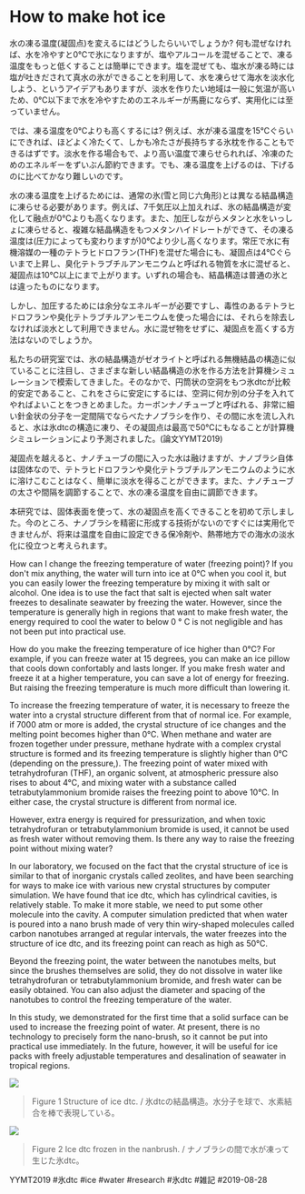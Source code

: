 # How to make hot ice

水の凍る温度(凝固点)を変えるにはどうしたらいいでしょうか? 何も混ぜなければ、水を冷やすと0℃で氷になりますが、塩やアルコールを混ぜることで、凍る温度をもっと低くすることは簡単にできます。塩を混ぜても、塩水が凍る時には塩が吐きだされて真水の氷ができることを利用して、水を凍らせて海水を淡水化しよう、というアイデアもありますが、淡水を作りたい地域は一般に気温が高いため、0℃以下まで水を冷やすためのエネルギーが馬鹿にならず、実用化には至っていません。

では、凍る温度を0℃よりも高くするには? 例えば、水が凍る温度を15℃ぐらいにできれば、ほどよく冷たくて、しかも冷たさが長持ちする氷枕を作ることもできるはずです。淡水を作る場合もで、より高い温度で凍らせられれば、冷凍のためのエネルギーをずいぶん節約できます。でも、凍る温度を上げるのは、下げるのに比べてかなり難しいのです。

水の凍る温度を上げるためには、通常の氷(雪と同じ六角形)とは異なる結晶構造に凍らせる必要があります。例えば、7千気圧以上加えれば、氷の結晶構造が変化して融点が0℃よりも高くなります。また、加圧しながらメタンと水をいっしょに凍らせると、複雑な結晶構造をもつメタンハイドレートができて、その凍る温度は(圧力によっても変わりますが)0℃より少し高くなります。常圧で水に有機溶媒の一種のテトラヒドロフラン(THF)を混ぜた場合にも、凝固点は4℃ぐらいまで上昇し、臭化テトラブチルアンモニウムと呼ばれる物質を水に混ぜると、凝固点は10℃以上にまで上がります。いずれの場合も、結晶構造は普通の氷とは違ったものになります。

しかし、加圧するためには余分なエネルギーが必要ですし、毒性のあるテトラヒドロフランや臭化テトラブチルアンモニウムを使った場合には、それらを除去しなければ淡水として利用できません。水に混ぜ物をせずに、凝固点を高くする方法はないのでしょうか。

私たちの研究室では、氷の結晶構造がゼオライトと呼ばれる無機結晶の構造に似ていることに注目し、さまざまな新しい結晶構造の氷を作る方法を計算機シミュレーションで模索してきました。そのなかで、円筒状の空洞をもつ氷dtcが比較的安定であること、これをさらに安定にするには、空洞に何か別の分子を入れてやればよいことをつきとめました。カーボンナノチューブと呼ばれる、非常に細い針金状の分子を一定間隔でならべたナノブラシを作り、その間に水を流し入れると、水は氷dtcの構造に凍り、その凝固点は最高で50℃にもなることが計算機シミュレーションにより予測されました。(論文YYMT2019)

凝固点を越えると、ナノチューブの間に入った水は融けますが、ナノブラシ自体は固体なので、テトラヒドロフランや臭化テトラブチルアンモニウムのように水に溶けこむことはなく、簡単に淡水を得ることができます。また、ナノチューブの太さや間隔を調節することで、水の凍る温度を自由に調節できます。

本研究では、固体表面を使って、水の凝固点を高くできることを初めて示しました。今のところ、ナノブラシを精密に形成する技術がないのですぐには実用化できませんが、将来は温度を自由に設定できる保冷剤や、熱帯地方での海水の淡水化に役立つと考えられます。

How can I change the freezing temperature of water (freezing point)? If you don't mix anything, the water will turn into ice at 0°C when you cool it, but you can easily lower the freezing temperature by mixing it with salt or alcohol. One idea is to use the fact that salt is ejected when salt water freezes to desalinate seawater by freezing the water. However, since the temperature is generally high in regions that want to make fresh water, the energy required to cool the water to below 0 ° C is not negligible and has not been put into practical use.

How do you make the freezing temperature of ice higher than 0°C? For example, if you can freeze water at 15 degrees, you can make an ice pillow that cools down confortably and lasts longer. If you make fresh water and freeze it at a higher temperature, you can save a lot of energy for freezing. But raising the freezing temperature is much more difficult than lowering it.

To increase the freezing temperature of water, it is necessary to freeze the water into a crystal structure different from that of normal ice. For example, if 7000 atm or more is added, the crystal structure of ice changes and the melting point becomes higher than 0°C. When methane and water are frozen together under pressure, methane hydrate with a complex crystal structure is formed and its freezing temperature is slightly higher than 0°C (depending on the pressure,). The freezing point of water mixed with tetrahydrofuran (THF), an organic solvent, at atmospheric pressure also rises to about 4°C, and mixing water with a substance called tetrabutylammonium bromide raises the freezing point to above 10°C. In either case, the crystal structure is different from normal ice.

However, extra energy is required for pressurization, and when toxic tetrahydrofuran or tetrabutylammonium bromide is used, it cannot be used as fresh water without removing them. Is there any way to raise the freezing point without mixing water?

In our laboratory, we focused on the fact that the crystal structure of ice is similar to that of inorganic crystals called zeolites, and have been searching for ways to make ice with various new crystal structures by computer simulation. We have found that ice dtc, which has cylindrical cavities, is relatively stable. To make it more stable, we need to put some other molecule into the cavity. A computer simulation predicted that when water is poured into a nano brush made of very thin wiry-shaped molecules called carbon nanotubes arranged at regular intervals, the water freezes into the structure of ice dtc, and its freezing point can reach as high as 50°C.

Beyond the freezing point, the water between the nanotubes melts, but since the brushes themselves are solid, they do not dissolve in water like tetrahydrofuran or tetrabutylammonium bromide, and fresh water can be easily obtained. You can also adjust the diameter and spacing of the nanotubes to control the freezing temperature of the water.

 In this study, we demonstrated for the first time that a solid surface can be used to increase the freezing point of water. At present, there is no technology to precisely form the nano-brush, so it cannot be put into practical use immediately. In the future, however, it will be useful for ice packs with freely adjustable temperatures and desalination of seawater in tropical regions.

![](https://i.gyazo.com/3802bae292166b1b26b1cdef338448f8.png)
> Figure 1 Structure of ice dtc. / 氷dtcの結晶構造。水分子を球で、水素結合を棒で表現している。

![](https://live.staticflickr.com/65535/48306798386_1fe381a6b0_z_d.jpg)
> Figure 2 Ice dtc frozen in the nanbrush. / ナノブラシの間で水が凍って生じた氷dtc。

YYMT2019
#氷dtc
#ice #water #research #氷dtc
#雑記
#2019-08-28 

